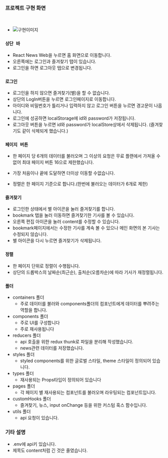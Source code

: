 ### 프로젝트 구현 화면

<br/>

- ![구현이미지](./src/images/news_project.gif)

### `상단 바`

- React News Web을 누르면 홈 화면으로 이동합니다.
- 오른쪽에는 로그인과 즐겨찾기 탭이 있습니다.
- 로그인을 하면 로그아웃 탭으로 변경됩니다.

### `로그인`

- 로그인을 하지 않으면 즐겨찾기(별)을 할 수 없습니다.
- 상단의 LogIn버튼을 누르면 로그인페이지로 이동합니다.
- 아이디와 비밀번호가 틀리거나 입력하지 않고 로그인 버튼을 누르면 경고문이 나옵니다.
- 로그인에 성공하면 localStorage에 id와 password가 저장됩니다.
- 로그아웃 버튼을 누르면 id와 password가 localStore상에서 삭제됩니다. (즐겨찾기도 같이 삭제되게 했습니다.)

### `페이지 버튼`

- 한 페이지 당 6개의 데이터를 불러오며 그 이상의 요청은 무료 플랜에서 가져올 수 없어 최대 페이지 버튼 16으로 제한했습니다.

- 가장 처음이나 끝에 도달하면 더이상 이동할 수없습니다.

- 정렬은 한 페이지 기준으로 합니다.(한번에 불러오는 데이터가 6개로 제한)

### `즐겨찾기`

- 로그인한 상태에서 별 아이콘을 눌러 즐겨찾기를 합니다.
- bookmark 탭을 눌러 이동하면 즐겨찾기한 기사를 볼 수 있습니다.
- 오른쪽 편집 아이콘을 눌러 content를 수정할 수 있습니다.
- bookmark페이지에서는 수정한 기사를 계속 볼 수 있으나 메인 화면의 본 기사는 수정되지 않습니다.
- 별 아이콘을 다시 누르면 즐겨찾기가 삭제됩니다.

### `정렬`

- 한 페이지 단위로 정렬이 수행됩니다.
- 상단의 드롭박스의 날짜순(최근순), 출처순(오름차순)에 따라 기사가 재정렬됩니다.

### `폴더`

- containers 폴더
  - 주로 데이터를 불러와 components폴더의 컴포넌트에게 데이터를 뿌려주는 역할을 합니다.
- components 폴더
  - 주로 UI를 구성합니다
  - 주로 재사용됩니다
- reducers 폴더
  - api 호출을 위한 redux thunk로 파일을 분리해 작성했습니다.
  - news관련 데이터를 저장했습니다.
- styles 폴더
  - styled components를 위한 글로벌 스타일, theme 스타일이 정의되어 있습니다.
- types 폴더
  - 재사용되는 Props타입이 정의되어 있습니다
- pages 폴더
  - 각 페이지 별 재사용되는 컴포넌트를 불러오며 라우팅되는 컴포넌트입니다.
- customHooks 폴더
  - 즐겨찾기, 뉴스, input onChange 등을 위한 커스텀 훅스 함수입니다.
- utils 폴더
  - api 요청이 있습니다.

### 기타 설명

- .env에 api키 있습니다.
- 제목도 content처럼 긴 것은 줄였습니다.
